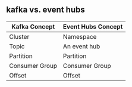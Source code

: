 ## kafka vs. event hubs
| Kafka Concept   | Event Hubs Concept |
|-----------------|--------------------|
| Cluster         | Namespace          |
| Topic           | An event hub       |
| Partition       | Partition          |
| Consumer Group  | Consumer Group     |
| Offset          | Offset             |
